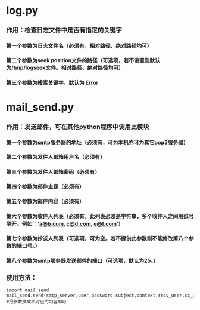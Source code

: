 # log.py
### 作用：检查日志文件中是否有指定的关键字
#### 第一个参数为日志文件名（必须有，相对路径、绝对路径均可）
#### 第二个参数为seek position文件的路径（可选项，若不设置则默认为/tmp/logseek文件。相对路径、绝对路径均可）
#### 第三个参数为搜索关键字，默认为 Error


# mail_send.py
### 作用：发送邮件，可在其他python程序中调用此模块
#### 第一个参数为smtp服务器的地址（必须有，可为本机亦可为其它pop3服务器）
#### 第二个参数为发件人邮箱用户名（必须有）
#### 第三个参数为发件人邮箱密码（必须有）
#### 第四个参数为邮件主题（必须有）
#### 第五个参数为邮件内容（必须有）
#### 第六个参数为收件人列表（必须有，此列表必须是字符串，多个收件人之间用逗号隔开。例如：'a@b.com, c@d.com, e@f.com'）
#### 第七个参数为抄送人列表（可选项，可为空。若不提供此参数则不能修改第八个参数的端口号。）
#### 第八个参数为smtp服务器发送邮件的端口（可选项，默认为25。）

### 使用方法：
```
import mail_send
mail_send.send(smtp_server,user,password,subject,context,recv_user,cc_user,smtp_server_port) #把参数换成相对应的内容即可
```
